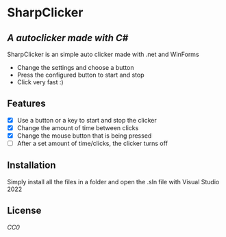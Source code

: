 # SharpClicker
## _A autoclicker made with C#_

SharpClicker is an simple auto clicker made with .net and WinForms

- Change the settings and choose a button
- Press the configured button to start and stop
- Click very fast :)

## Features

- [X] Use a button or a key to start and stop the clicker
- [X] Change the amount of time between clicks
- [X] Change the mouse button that is being pressed
- [ ] After a set amount of time/clicks, the clicker turns off

## Installation

Simply install all the files in a folder and open the .sln file with Visual Studio 2022

## License
*CC0*
